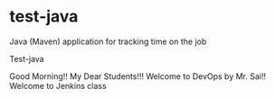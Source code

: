 # test-java
Java (Maven) application for tracking time on the job

Test-java

Good Morning!! My Dear Students!!! Welcome to DevOps by Mr. Sai!! Welcome to Jenkins class
